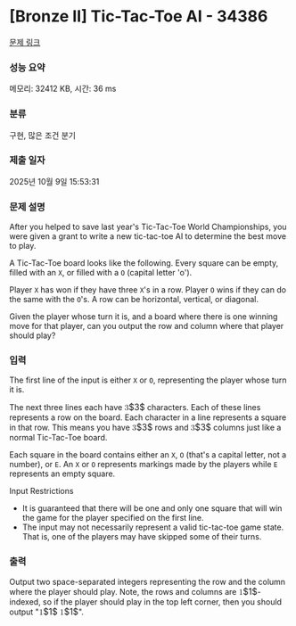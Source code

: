 # [Bronze II] Tic-Tac-Toe AI - 34386 

[문제 링크](https://www.acmicpc.net/problem/34386) 

### 성능 요약

메모리: 32412 KB, 시간: 36 ms

### 분류

구현, 많은 조건 분기

### 제출 일자

2025년 10월 9일 15:53:31

### 문제 설명

<p>After you helped to save last year's Tic-Tac-Toe World Championships, you were given a grant to write a new tic-tac-toe AI to determine the best move to play.</p>

<p>A Tic-Tac-Toe board looks like the following. Every square can be empty, filled with an <code>X</code>, or filled with a <code>O</code> (capital letter 'o').</p>

<p>Player <code>X</code> has won if they have three <code>X</code>'s in a row. Player <code>O</code> wins if they can do the same with the <code>O</code>'s. A row can be horizontal, vertical, or diagonal.</p>

<p>Given the player whose turn it is, and a board where there is one winning move for that player, can you output the row and column where that player should play?</p>

### 입력 

 <p>The first line of the input is either <code>X</code> or <code>O</code>, representing the player whose turn it is.</p>

<p>The next three lines each have <mjx-container class="MathJax" jax="CHTML" style="font-size: 109%; position: relative;"><mjx-math class="MJX-TEX" aria-hidden="true"><mjx-mn class="mjx-n"><mjx-c class="mjx-c33"></mjx-c></mjx-mn></mjx-math><mjx-assistive-mml unselectable="on" display="inline"><math xmlns="http://www.w3.org/1998/Math/MathML"><mn>3</mn></math></mjx-assistive-mml><span aria-hidden="true" class="no-mathjax mjx-copytext">$3$</span></mjx-container> characters. Each of these lines represents a row on the board. Each character in a line represents a square in that row. This means you have <mjx-container class="MathJax" jax="CHTML" style="font-size: 109%; position: relative;"><mjx-math class="MJX-TEX" aria-hidden="true"><mjx-mn class="mjx-n"><mjx-c class="mjx-c33"></mjx-c></mjx-mn></mjx-math><mjx-assistive-mml unselectable="on" display="inline"><math xmlns="http://www.w3.org/1998/Math/MathML"><mn>3</mn></math></mjx-assistive-mml><span aria-hidden="true" class="no-mathjax mjx-copytext">$3$</span></mjx-container> rows and <mjx-container class="MathJax" jax="CHTML" style="font-size: 109%; position: relative;"><mjx-math class="MJX-TEX" aria-hidden="true"><mjx-mn class="mjx-n"><mjx-c class="mjx-c33"></mjx-c></mjx-mn></mjx-math><mjx-assistive-mml unselectable="on" display="inline"><math xmlns="http://www.w3.org/1998/Math/MathML"><mn>3</mn></math></mjx-assistive-mml><span aria-hidden="true" class="no-mathjax mjx-copytext">$3$</span></mjx-container> columns just like a normal Tic-Tac-Toe board.</p>

<p>Each square in the board contains either an <code>X</code>, <code>O</code> (that's a capital letter, not a number), or <code>E</code>. An <code>X</code> or <code>O</code> represents markings made by the players while <code>E</code> represents an empty square.</p>

<p>Input Restrictions</p>

<ul>
	<li>It is guaranteed that there will be one and only one square that will win the game for the player specified on the first line.</li>
	<li>The input may not necessarily represent a valid tic-tac-toe game state. That is, one of the players may have skipped some of their turns.</li>
</ul>

### 출력 

 <p>Output two space-separated integers representing the row and the column where the player should play. Note, the rows and columns are <mjx-container class="MathJax" jax="CHTML" style="font-size: 109%; position: relative;"><mjx-math class="MJX-TEX" aria-hidden="true"><mjx-mn class="mjx-n"><mjx-c class="mjx-c31"></mjx-c></mjx-mn></mjx-math><mjx-assistive-mml unselectable="on" display="inline"><math xmlns="http://www.w3.org/1998/Math/MathML"><mn>1</mn></math></mjx-assistive-mml><span aria-hidden="true" class="no-mathjax mjx-copytext">$1$</span></mjx-container>-indexed, so if the player should play in the top left corner, then you should output "<mjx-container class="MathJax" jax="CHTML" style="font-size: 109%; position: relative;"><mjx-math class="MJX-TEX" aria-hidden="true"><mjx-mn class="mjx-n"><mjx-c class="mjx-c31"></mjx-c></mjx-mn></mjx-math><mjx-assistive-mml unselectable="on" display="inline"><math xmlns="http://www.w3.org/1998/Math/MathML"><mn>1</mn></math></mjx-assistive-mml><span aria-hidden="true" class="no-mathjax mjx-copytext">$1$</span></mjx-container> <mjx-container class="MathJax" jax="CHTML" style="font-size: 109%; position: relative;"><mjx-math class="MJX-TEX" aria-hidden="true"><mjx-mn class="mjx-n"><mjx-c class="mjx-c31"></mjx-c></mjx-mn></mjx-math><mjx-assistive-mml unselectable="on" display="inline"><math xmlns="http://www.w3.org/1998/Math/MathML"><mn>1</mn></math></mjx-assistive-mml><span aria-hidden="true" class="no-mathjax mjx-copytext">$1$</span></mjx-container>".</p>

